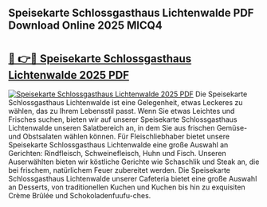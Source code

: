 ## Speisekarte Schlossgasthaus Lichtenwalde PDF Download Online 2025 MlCQ4

# <h2><a href="http://gccr8p.nevu.top/?p=Speisekarte+Schlossgasthaus+Lichtenwalde">🔗 👉🔴 Speisekarte Schlossgasthaus Lichtenwalde 2025 PDF</a></h2>

[![Speisekarte Schlossgasthaus Lichtenwalde 2025 PDF](https://i.imgur.com/dBaPXMq.png)](http://gccr8p.nevu.top/?p=Speisekarte+Schlossgasthaus+Lichtenwalde)
Die Speisekarte Schlossgasthaus Lichtenwalde ist eine Gelegenheit, etwas Leckeres zu wählen, das zu Ihrem Lebensstil passt. Wenn Sie etwas Leichtes und Frisches suchen, bieten wir auf unserer Speisekarte Schlossgasthaus Lichtenwalde unseren Salatbereich an, in dem Sie aus frischen Gemüse- und Obstsalaten wählen können. Für Fleischliebhaber bietet unsere Speisekarte Schlossgasthaus Lichtenwalde eine große Auswahl an Gerichten: Rindfleisch, Schweinefleisch, Huhn und Fisch. Unseren Auserwählten bieten wir köstliche Gerichte wie Schaschlik und Steak an, die bei frischem, natürlichem Feuer zubereitet werden. Die Speisekarte Schlossgasthaus Lichtenwalde unserer Cafeteria bietet eine große Auswahl an Desserts, von traditionellen Kuchen und Kuchen bis hin zu exquisiten Crème Brûlée und Schokoladenfuufu-ches.
